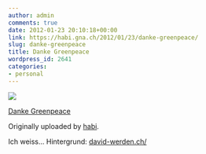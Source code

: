 ```yaml
---
author: admin
comments: true
date: 2012-01-23 20:10:18+00:00
link: https://habi.gna.ch/2012/01/23/danke-greenpeace/
slug: danke-greenpeace
title: Danke Greenpeace
wordpress_id: 2641
categories:
- personal
---
```


[![](https://static.flickr.com/7162/6750677769_1c938f4f34_m.jpg)](https://www.flickr.com/photos/habi/6750677769/)

[Danke Greenpeace](https://www.flickr.com/photos/habi/6750677769/)

Originally uploaded by [habi](https://www.flickr.com/photos/habi/).

Ich weiss...
Hintergrund: [david-werden.ch/](http://david-werden.ch/)